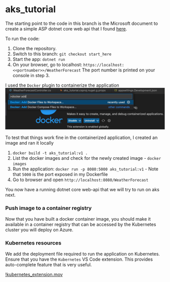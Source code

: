 # aks_tutorial
The starting point to the code in this branch is the Microsoft document to create a simple ASP dotnet core web api that I found [here](https://learn.microsoft.com/en-us/aspnet/core/tutorials/min-web-api?view=aspnetcore-6.0&tabs=visual-studio-code). 

To run the code:
1. Clone the repository.
2. Switch to this branch: `git checkout start_here`
3. Start the app: `dotnet run`
4. On your browser, go to localhost: `https://localhost:<<portnumber>>/WeatherForecast`
The port number is printed on your console in step 3.

I used the `Docker` plugin to containerize the application
![Docker extension screenshot](./images/docker_add_screenshot.jpg)

To test that things work fine in the containerized application, I created an image and ran it locally

1. `docker build -t aks_tutorial:v1 .`
2. List the docker images and check for the newly created image - `docker images`
3. Run the application: ` docker run -p 8080:5000 aks_tutorial:v1 ` - Note that `5000` is the port exposed in my Dockerfile
4. Go to browser and open `http://localhost:8080/WeatherForecast`



You now have a running dotnet core web-api that we will try to run on aks next.

### Push image to a container registry
Now that you have built a docker container image, you should make it available in a container registry that can be accessed by the Kubernetes cluster you will deploy on Azure. 


### Kubernetes resources
We add the deployment file required to run the application on Kubernetes. Ensure that you have the `Kubernetes` VS Code extension. This provides auto-complete feature that is very useful.

[!kubernetes_extension.mov](./images/kubernetes_extension.mov)
